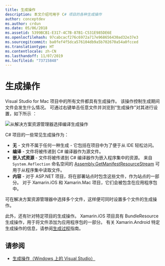 ```yaml
---
title: 生成操作
description: 本文介绍可用于 C# 项目的各种生成操作
author: conceptdev
ms.author: crdun
ms.date: 05/06/2018
ms.assetid: 5399BCB1-E317-4C7B-87B1-C531E985DE6E
ms.openlocfilehash: 97cabcacf276c6972a717e968656430ad32e37e3
ms.sourcegitcommit: ba0fef4f5dca576104db9a5b702670a54a0fcced
ms.translationtype: HT
ms.contentlocale: zh-CN
ms.lasthandoff: 11/07/2019
ms.locfileid: "73715848"
---
```

# <a name="build-actions"></a>生成操作

Visual Studio for Mac 项目中的所有文件都具有生成操作。 该操作控制生成期间文件会发生什么情况。 可通过右键单击任意文件并浏览到“生成操作”对其进行设置，如下所示  ：

![从解决方案资源管理器选择编译生成操作](media/projects-and-solutions-image1.png)

C# 项目的一些常见生成操作为：

* **无** - 文件不属于任何一种生成 - 它包括在项目中为了便于从 IDE 轻松访问。
* **编译** - 文件将被传递到 C# 编译器作为源文件。
* **嵌入式资源** - 文件将被传递到 C# 编译器作为嵌入程序集中的资源。 来自 `System.Reflection` 命名空间的 [Assembly.GetManifestResourceStream](/dotnet/api/system.reflection.assembly.getmanifestresourcestream) 可用于从程序集中读取文件。
* **内容** - 对于 ASP.NET 项目，将在部署站点时包含这些文件，作为站点的一部分。 对于 Xamarin.iOS 和 Xamarin.Mac 项目，它们会被包含在应用程序包中。

可在解决方案资源管理器中选择多个文件，这样便可同时设置多个文件的生成操作。

此外，还有针对特定项目的生成操作。 Xamarin.iOS 项目具有 BundleResource  生成操作，用于将文件添加为应用程序包的一部分。 有关 Xamarin.Android 特定生成操作的信息，请参阅[生成过程](/xamarin/android/deploy-test/building-apps/build-process#Build_Actions)指南。

## <a name="see-also"></a>请参阅

- [生成操作（Windows 上的 Visual Studio）](/visualstudio/ide/build-actions)